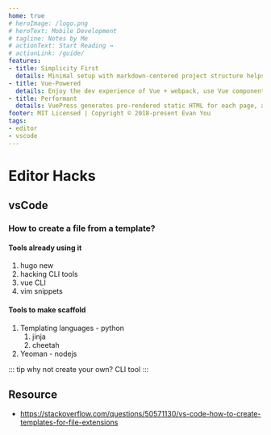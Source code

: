 ```yaml
---
home: true
# heroImage: /logo.png
# heroText: Mobile Development
# tagline: Notes by Me
# actionText: Start Reading →
# actionLink: /guide/
features:
- title: Simplicity First
  details: Minimal setup with markdown-centered project structure helps you focus on writing.
- title: Vue-Powered
  details: Enjoy the dev experience of Vue + webpack, use Vue components in markdown, and develop custom themes with Vue.
- title: Performant
  details: VuePress generates pre-rendered static HTML for each page, and runs as an SPA once a page is loaded.
footer: MIT Licensed | Copyright © 2018-present Evan You
tags:
- editor
- vscode
---
```


# Editor Hacks

## vsCode

### How to create a file from a template?

#### Tools already using it

1. hugo new
2. hacking CLI tools
3. vue CLI
4. vim snippets

#### Tools to make scaffold

1. Templating languages - python
   1. jinja
   2. cheetah
2. Yeoman - nodejs

::: tip
why not create your own? CLI tool
:::


## Resource

* https://stackoverflow.com/questions/50571130/vs-code-how-to-create-templates-for-file-extensions